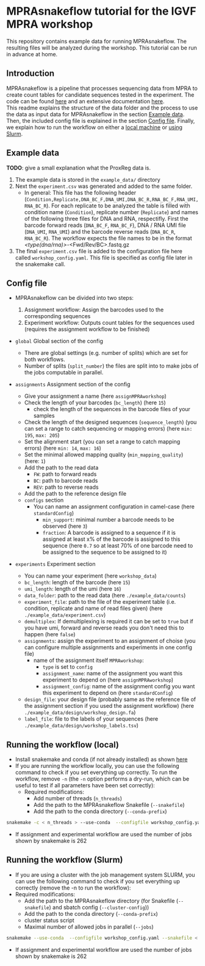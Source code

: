 # MPRAsnakeflow tutorial for the IGVF MPRA workshop

This repository contains example data for running MPRAsnakeflow. The resulting files will be analyzed during the workshop. This tutorial can be run in advance at home. 

## Introduction

MPRAsnakeflow is a pipeline that processes sequencing data from MPRA to create count tables for candidate sequences tested in the experiment.
The code can be found [here](https://github.com/kircherlab/MPRAsnakeflow) and an extensive documentation [here](https://mprasnakeflow.readthedocs.io/en/latest/).  
This readme explains the structure of the data folder and the process to use the data as input data for MPRAsnakeflow in the section [Example data](#example-data). Then, the included config file is explained in the section [Config file](#config-file). Finally, we explain how to run the workflow on either a [local machine](#running-the-workflow-local) or [using Slurm](#running-the-workflow-slurm).  

## Example data

**TODO**: give a small explanation what the ProxReg data is. 

1. The example data is stored in the `example_data/` directory
2. Next the `experiment.csv` was generated and added to the same folder. 
    - In general: This file has the following header (`Condition,Replicate,DNA_BC_F,DNA_UMI,DNA_BC_R,RNA_BC_F,RNA_UMI,RNA_BC_R`). For each replicate to be analyzed the table is filled with condition name (`Condition`), replicate number (`Replicate`) and names of the following three files for DNA and RNA, respectifly. First the barcode forward reads (`DNA_BC_F`, `RNA_BC_F`), DNA / RNA UMI file (`DNA_UMI`, `RNA_UMI`) and the barcode reverse reads (`DNA_BC_R`, `RNA_BC_R`).
The workflow expects the file names to be in the format <condition>_<type(dna/rna)>-<replicate>_<Fwd/Rev/BC>.fastq.gz
3. The final `experiment.csv` file is added to the configuration file here called `workshop_config.yaml`. This file is specified as config file later in the snakemake call.

## Config file
- MPRAsnakeflow can be divided into two steps: 
    1. Assignment workflow: Assign the barcodes used to the corresponding sequences
    2. Experiment workflow: Outputs count tables for the sequences used (requires the assignment workflow to be finished)
- `global` Global section of the config
  - There are global settings (e.g. number of splits) which are set for both workflows. 
  - Number of splits (`split_number`) the files are split into to make jobs of the jobs computable in parallel.
- `assignments` Assignment section of the config
  - Give your assignment a name (here `assignMPRAworkshop`)
  - Check the length of your barcodes (`bc_length`) (here `15`) 
    - check the length of the sequences in the barcode files of your samples
  - Check the length of the designed sequences (`sequence_length`) (you can set a range to catch sequencing or mapping errors) (here `min: 195`, `max: 205`)
  - Set the alignment start (you can set a range to catch mapping errors) (here `min: 14`, `max: 16`)
  - Set the minimal allowed mapping quality (`min_mapping_quality`) (here: `1`)
  - Add the path to the read data
    - `FW`: path to forward reads
    - `BC`: path to barcode reads
    - `REV`: path to reverse reads
  - Add the path to the reference design file
  - `configs` section
    - You can name an assignment configuration in camel-case (here `standardConfig`)
        - `min_support`: minimal number a barcode needs to be observed (here `3`)
        - `fraction`: A barcode is assigned to a sequence if it is assigned at least x% of the barcode is assigned to this sequence (here `0.7` so at least 70% of one barcode need to be assigned to the sequence to be assigned to it)

- `experiments` Experiment section
    - You can name your experiment (here `workshop_data`)
    - `bc_length`: length of the barcode (here `15`)
    - `umi_length`: length of the umi (here `16`)
    - `data_folder`: path to the read data (here `./example_data/counts`)
    - `experiment_file`: path to the file of the experiment table (i.e. condition, replicate and name of read files given) (here `./example_data/experiment.csv`)
    - `demultiplex`: If demultiplexing is required it can be set to `true` but if you have umi, forward and reverse reads you don't need this to happen (here `false`)
    - `assignments`: assign the experiment to an assignment of choise (you can configure multiple assignments and experiments in one config file)
      - name of the assignment itself `MPRAworkshop`:
        - `type` is set to `config`
        - `assignment_name`: name of the assignment you want this experiment to depend on (here `assignMPRAworkshop`)
        - `assignment_config`: name of the assignment config you want this experiment to depend on (here `standardConfig`)
    - `design_file`: your design file (probably same as the reference file of the assignment section if you used the assignment workflow) (here `./example_data/design/workshop_design.fa`)
    - `label_file`: file to the labels of your sequences (here `./example_data/design/workshop_labels.tsv`)


## Running the workflow (local)
- Install snakemake and conda (if not already installed) as shown [here](https://snakemake.readthedocs.io/en/v7.32.3/getting_started/installation.html)
- If you are running the workflow locally, you can use the following command to check if you set everything up correctly. To run the workflow, remove `-n` (the `-n` option performs a dry-run, which can be useful to test if all parameters have been set correctly):
    - Required modifications:
        - Add number of threads (`n_threads`)
        - Add the path to the MPRAsnakeflow Snakefile (`--snakefile`)
        - Add the path to the conda directory (`--conda-prefix`)
```bash
snakemake -c < n_threads > --use-conda  --configfile workshop_config.yaml --snakefile < path to your MPRAsnakeflow directory + workflow/Snakefile > --conda-prefix < conda installation path > --keep-going 
```
- If assignment and experimental workflow are used the number of jobs shown by snakemake is 262

## Running the workflow (Slurm)
- If you are using a cluster with the job management system SLURM, you can use the following command to check if you set everything up correctly (remove the -n to run the workflow):
- Required modifications:
    - Add the path to the MPRAsnakeflow directory (for Snakefile (`--snakefile`) and sbatch config (`--cluster-config`))
    - Add the path to the conda directory (`--conda-prefix`)
    - cluster status script
    - Maximal number of allowed jobs in parallel (`--jobs`)
```bash
snakemake --use-conda  --configfile workshop_config.yaml --snakefile < path to your MPRAsnakeflow directory + workflow/Snakefile > --conda-prefix < conda installation path > --keep-going --cluster-config < path to the MPRAsnakeflow directory + config/sbatch.yml > < if you have a cluster status script: --cluster-status status.py > --cluster "sbatch --parsable --nodes=1 --ntasks-per-node={cluster.threads} --mem {cluster.mem} -t {cluster.time} -p {cluster.queue} -o {cluster.output} -e {cluster.error}"  --jobs < maximal number of allowed jobs in parallel > --cluster-cancel scancel -n
```
- If assignment and experimental workflow are used the number of jobs shown by snakemake is 262
